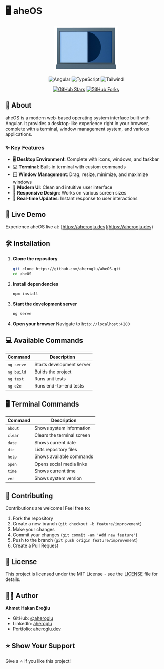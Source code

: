 # 🖥️ aheOS

<div align="center">
  <img src="/public/images/aheOS-logo.png" alt="aheOS Logo" width="200"/>
  
  ![Angular](https://img.shields.io/badge/Angular-DD0031?style=for-the-badge&logo=angular&logoColor=white)
  ![TypeScript](https://img.shields.io/badge/TypeScript-007ACC?style=for-the-badge&logo=typescript&logoColor=white)
![Tailwind](https://img.shields.io/badge/Tailwind_CSS-grey?style=for-the-badge&logo=tailwind-css&logoColor=38B2AC)
  
  [![GitHub Stars](https://img.shields.io/github/stars/aheroglu/aheOS?style=social)](https://github.com/aheroglu/aheOS)
  [![GitHub Forks](https://img.shields.io/github/forks/aheroglu/aheOS?style=social)](https://github.com/aheroglu/aheOS/fork)
</div>

## 📖 About

aheOS is a modern web-based operating system interface built with Angular. It provides a desktop-like experience right in your browser, complete with a terminal, window management system, and various applications.

### ✨ Key Features

- 🖥️ **Desktop Environment**: Complete with icons, windows, and taskbar
- 💻 **Terminal**: Built-in terminal with custom commands
- 🪟 **Window Management**: Drag, resize, minimize, and maximize windows
- 🎨 **Modern UI**: Clean and intuitive user interface
- 📱 **Responsive Design**: Works on various screen sizes
- 🔄 **Real-time Updates**: Instant response to user interactions

## 🚀 Live Demo

Experience aheOS live at: [https://aheroglu.dev](https://aheroglu.dev)

## 🛠️ Installation

1. **Clone the repository**

   ```bash
   git clone https://github.com/aheroglu/aheOS.git
   cd aheOS
   ```

2. **Install dependencies**

   ```bash
   npm install
   ```

3. **Start the development server**

   ```bash
   ng serve
   ```

4. **Open your browser**
   Navigate to `http://localhost:4200`

## 💻 Available Commands

| Command    | Description               |
| ---------- | ------------------------- |
| `ng serve` | Starts development server |
| `ng build` | Builds the project        |
| `ng test`  | Runs unit tests           |
| `ng e2e`   | Runs end-to-end tests     |

## 🖥️ Terminal Commands

| Command | Description                |
| ------- | -------------------------- |
| `about` | Shows system information   |
| `clear` | Clears the terminal screen |
| `date`  | Shows current date         |
| `dir`   | Lists repository files     |
| `help`  | Shows available commands   |
| `open`  | Opens social media links   |
| `time`  | Shows current time         |
| `ver`   | Shows system version       |

## 🤝 Contributing

Contributions are welcome! Feel free to:

1. Fork the repository
2. Create a new branch (`git checkout -b feature/improvement`)
3. Make your changes
4. Commit your changes (`git commit -am 'Add new feature'`)
5. Push to the branch (`git push origin feature/improvement`)
6. Create a Pull Request

## 📝 License

This project is licensed under the MIT License - see the [LICENSE](LICENSE) file for details.

## 👨‍💻 Author

**Ahmet Hakan Eroğlu**

- GitHub: [@aheroglu](https://github.com/aheroglu)
- LinkedIn: [aheroglu](https://linkedin.com/in/aheroglu)
- Portfolio: [aheroglu.dev](https://aheroglu.dev)

## ⭐ Show Your Support

Give a ⭐️ if you like this project!
